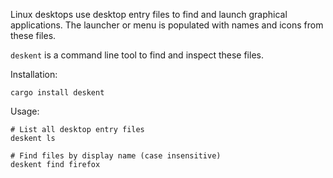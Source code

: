 Linux desktops use desktop entry files to find and launch graphical applications.
The launcher or menu is populated with names and icons from these files.

`deskent` is a command line tool to find and inspect these files.

Installation:

```
cargo install deskent
```

Usage:

```shell
# List all desktop entry files
deskent ls

# Find files by display name (case insensitive)
deskent find firefox
```
